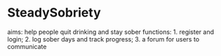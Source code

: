 # SteadySobriety
aims: help people quit drinking and stay sober
functions: 1. register and login; 2. log sober days and track progress; 3. a forum for users to communicate
